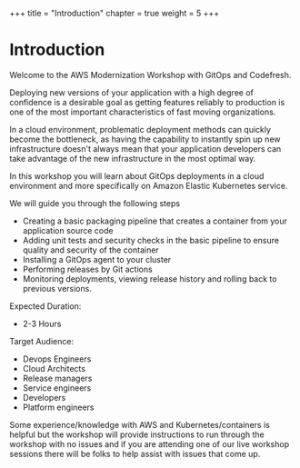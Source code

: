 +++
title = "Introduction"
chapter = true
weight = 5
+++

# Introduction

Welcome to the AWS Modernization Workshop with GitOps and Codefresh.

Deploying new versions of your application with a high degree of confidence
is a desirable goal as getting features reliably to production is one
of the most important characteristics of fast moving organizations.

In a cloud environment, problematic deployment methods can quickly become the bottleneck, as having the capability to instantly spin up new infrastructure
doesn't always mean that your application developers can take advantage
of the new infrastructure in the most optimal way.

In this workshop you will learn about GitOps deployments in a cloud environment
and more specifically on Amazon Elastic Kubernetes service.

We will guide you through the following steps

* Creating a basic packaging pipeline that creates a container from your application source code
* Adding unit tests and security checks in the basic pipeline to ensure quality 
and security of the container
* Installing a GitOps agent to your cluster
* Performing releases by Git actions
* Monitoring deployments, viewing release history and rolling back to previous versions.


Expected Duration:

 * 2-3 Hours

Target Audience:

* Devops Engineers
* Cloud Architects
* Release managers
* Service engineers
* Developers
* Platform engineers

Some experience/knowledge with AWS and Kubernetes/containers is helpful but the workshop will provide instructions to run through the workshop with no issues and if you are attending one of our live workshop sessions there will be folks to help assist with issues that come up. 

